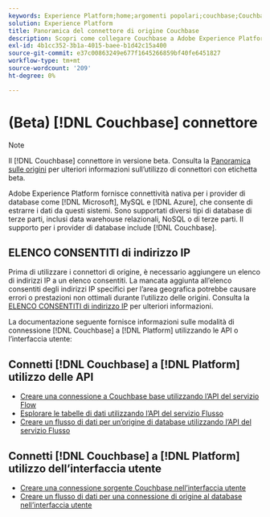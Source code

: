 ```yaml
---
keywords: Experience Platform;home;argomenti popolari;couchbase;Couchbase
solution: Experience Platform
title: Panoramica del connettore di origine Couchbase
description: Scopri come collegare Couchbase a Adobe Experience Platform utilizzando le API o l’interfaccia utente.
exl-id: 4b1cc352-3b1a-4015-baee-b1d42c15a400
source-git-commit: e37c00863249e677f1645266859bf40fe6451827
workflow-type: tm+mt
source-wordcount: '209'
ht-degree: 0%

---
```


# (Beta) [!DNL Couchbase] connettore

>[!NOTE]
>
>Il [!DNL Couchbase] connettore in versione beta. Consulta la [Panoramica sulle origini](../../home.md#terms-and-conditions) per ulteriori informazioni sull’utilizzo di connettori con etichetta beta.

Adobe Experience Platform fornisce connettività nativa per i provider di database come [!DNL Microsoft], MySQL e [!DNL Azure], che consente di estrarre i dati da questi sistemi. Sono supportati diversi tipi di database di terze parti, inclusi data warehouse relazionali, NoSQL o di terze parti. Il supporto per i provider di database include [!DNL Couchbase].

## ELENCO CONSENTITI di indirizzo IP

Prima di utilizzare i connettori di origine, è necessario aggiungere un elenco di indirizzi IP a un elenco consentiti. La mancata aggiunta all’elenco consentiti degli indirizzi IP specifici per l’area geografica potrebbe causare errori o prestazioni non ottimali durante l’utilizzo delle origini. Consulta la [ELENCO CONSENTITI di indirizzo IP](../../ip-address-allow-list.md) per ulteriori informazioni.

La documentazione seguente fornisce informazioni sulle modalità di connessione [!DNL Couchbase] a [!DNL Platform] utilizzando le API o l’interfaccia utente:

## Connetti [!DNL Couchbase] a [!DNL Platform] utilizzo delle API

- [Creare una connessione a Couchbase base utilizzando l’API del servizio Flow](../../tutorials/api/create/databases/couchbase.md)
- [Esplorare le tabelle di dati utilizzando l’API del servizio Flusso](../../tutorials/api/explore/tabular.md)
- [Creare un flusso di dati per un’origine di database utilizzando l’API del servizio Flusso](../../tutorials/api/collect/database-nosql.md)

## Connetti [!DNL Couchbase] a [!DNL Platform] utilizzo dell’interfaccia utente

- [Creare una connessione sorgente Couchbase nell’interfaccia utente](../../tutorials/ui/create/databases/couchbase.md)
- [Creare un flusso di dati per una connessione di origine al database nell’interfaccia utente](../../tutorials/ui/dataflow/databases.md)
